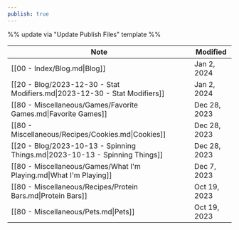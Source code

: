 ```yaml
---
publish: true
---
```

%% update via "Update Publish Files" template %% 

| Note                                                                        | Modified     |
| --------------------------------------------------------------------------- | ------------ |
| [[00 - Index/Blog.md\|Blog]]                                                | Jan 2, 2024  |
| [[20 - Blog/2023-12-30 - Stat Modifiers.md\|2023-12-30 - Stat Modifiers]]   | Jan 2, 2024  |
| [[80 - Miscellaneous/Games/Favorite Games.md\|Favorite Games]]              | Dec 28, 2023 |
| [[80 - Miscellaneous/Recipes/Cookies.md\|Cookies]]                          | Dec 28, 2023 |
| [[20 - Blog/2023-10-13 - Spinning Things.md\|2023-10-13 - Spinning Things]] | Dec 28, 2023 |
| [[80 - Miscellaneous/Games/What I'm Playing.md\|What I'm Playing]]          | Dec 7, 2023  |
| [[80 - Miscellaneous/Recipes/Protein Bars.md\|Protein Bars]]                | Oct 19, 2023 |
| [[80 - Miscellaneous/Pets.md\|Pets]]                                        | Oct 19, 2023 |
